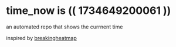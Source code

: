 # time_now is (( 1734649200061 ))

an automated repo that shows the currnent time

inspired by [breakingheatmap](https://github.com/breakingheatmap/breakingheatmap)